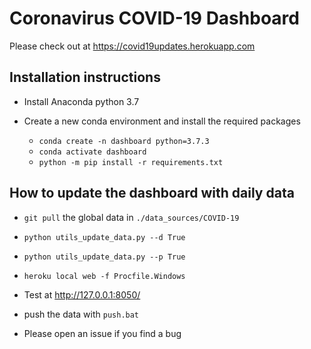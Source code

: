 # Coronavirus COVID-19 Dashboard

Please check out at https://covid19updates.herokuapp.com

## Installation instructions

* Install Anaconda python 3.7

* Create a new conda environment and install the required packages
  * `conda create -n dashboard python=3.7.3`
  * `conda activate dashboard`
  * `python -m pip install -r requirements.txt`

## How to update the dashboard with daily data
  * `git pull` the global data in `./data_sources/COVID-19`
  * `python utils_update_data.py --d True`
  * `python utils_update_data.py --p True`
  * `heroku local web -f Procfile.Windows`
  *  Test at http://127.0.0.1:8050/
  *  push the data with `push.bat`


* Please open an issue if you find a bug
